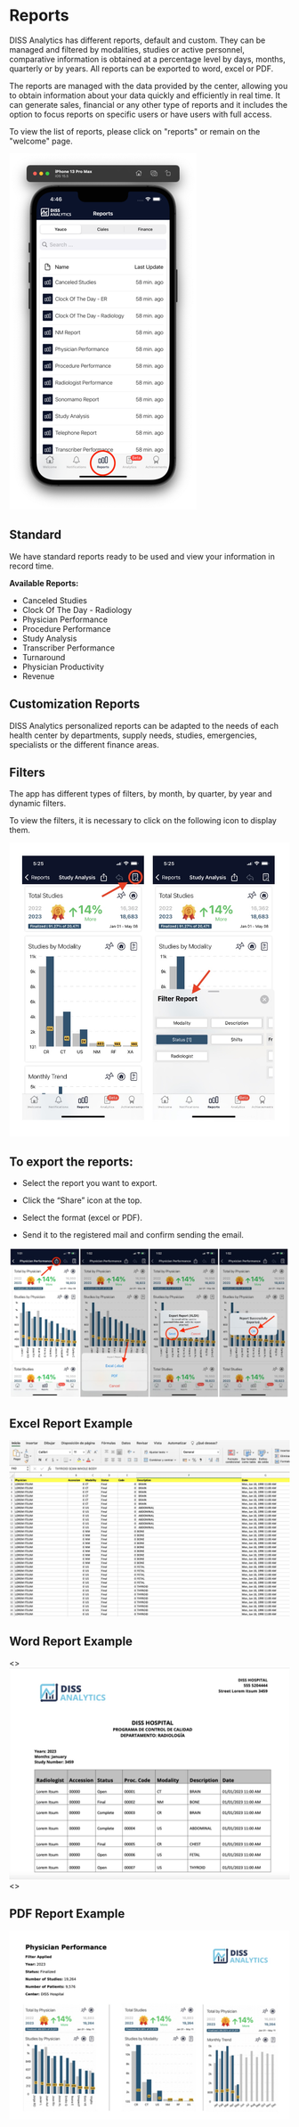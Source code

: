 # Reports

DISS Analytics has different reports, default and custom. They can be managed and filtered by modalities, studies or active personnel, comparative information is obtained at a percentage level by days, months, quarterly or by years. All reports can be exported to word, excel or PDF.

The reports are managed with the data provided by the center, allowing you to obtain information about your data quickly and efficiently in real time. It can generate sales, financial or any other type of reports and it includes the option to focus reports on specific users or have users with full access.

To view the list of reports, please click on "reports" or remain on the "welcome" page.

<img src="_media/reports.png" alt="Reports" />

## Standard

We have standard reports ready to be used and view your information in record time.

<strong>Available Reports: </strong>

- Canceled Studies
- Clock Of The Day - Radiology
- Physician Performance
- Procedure Performance
- Study Analysis
- Transcriber Performance
- Turnaround
- Physician Productivity
- Revenue

## Customization Reports

DISS Analytics personalized reports can be adapted to the needs of each health center by departments, supply needs, studies, emergencies, specialists or the different finance areas.

## Filters

The app has different types of filters, by month, by quarter, by year and dynamic filters.

To view the filters, it is necessary to click on the following icon to display them.

<img src= "_media/Filters.jpg" alt="" >

## To export the reports: 


* Select the report you want to export.

* Click the “Share” icon at the top. 

* Select the format (excel or PDF).

* Send it to the registered mail and confirm sending the email.

<img src= "_media/Steps Report.jpeg" alt="" >

## Excel Report Example


<img src= "_media/Excel Report Example.jpg" alt="" >

## Word Report Example

<>
<img src= "_media/word exportg Uodates.jpg" alt="" >
<>
## PDF Report Example

<img src= "_media/Pdf Report Update 2.jpg" alt="" >
